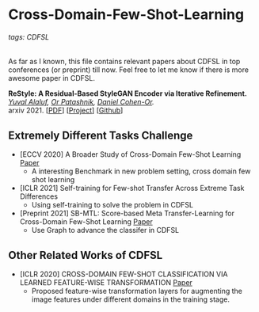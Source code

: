 # Cross-Domain-Few-Shot-Learning

###### tags: CDFSL

As far as I known, this file contains relevant papers about CDFSL in top conferences (or preprint) till now. Feel free to let me know if there is more awesome paper in CDFSL.

**ReStyle: A Residual-Based StyleGAN Encoder via Iterative Refinement.**<br> 
*[Yuval Alaluf](https://yuval-alaluf.github.io/), [Or Patashnik](https://orpatashnik.github.io/), [Daniel Cohen-Or](https://www.cs.tau.ac.il/~dcor/).*<br> 
arxiv 2021. [[PDF](https://arxiv.org/abs/2104.02699)] [[Project](https://yuval-alaluf.github.io/restyle-encoder/)] [[Github](https://github.com/yuval-alaluf/restyle-encoder)]

## Extremely Different Tasks Challenge
- [ECCV 2020] A Broader Study of Cross-Domain Few-Shot Learning [Paper](https://arxiv.org/abs/1912.07200)
    - A interesting Benchmark in new problem setting, cross domain few shot learning
- [ICLR 2021] Self-training for Few-shot Transfer Across Extreme Task Differences
    - Using self-training to solve the problem in CDFSL
- [Preprint 2021] SB-MTL: Score-based Meta Transfer-Learning for Cross-Domain Few-Shot Learning [Paper](https://arxiv.org/abs/2012.01784)
    - Use Graph to advance the classifer in CDFSL

## Other Related Works of CDFSL

- [ICLR 2020] CROSS-DOMAIN FEW-SHOT CLASSIFICATION VIA LEARNED FEATURE-WISE TRANSFORMATION [Paper](https://arxiv.org/abs/2001.08735)
    - Proposed feature-wise transformation layers for augmenting the image features under different domains in the training stage.
